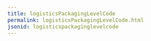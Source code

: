 ```yaml
---
title: logisticsPackagingLevelCode
permalink: logisticsPackagingLevelCode.html
jsonid: logisticspackaginglevelcode
---
```

